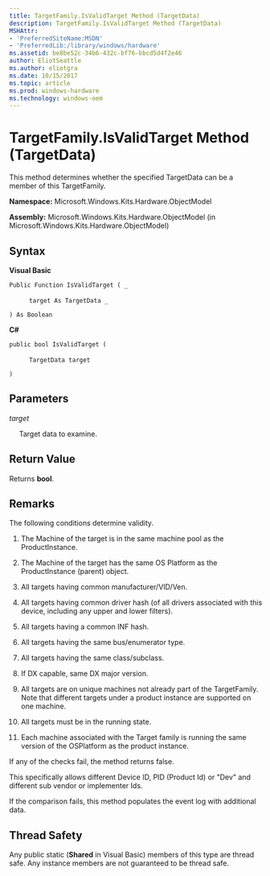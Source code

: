 ```yaml
---
title: TargetFamily.IsValidTarget Method (TargetData)
description: TargetFamily.IsValidTarget Method (TargetData)
MSHAttr:
- 'PreferredSiteName:MSDN'
- 'PreferredLib:/library/windows/hardware'
ms.assetid: be8be52c-34b6-432c-bf76-bbcd5d4f2e46
author: EliotSeattle
ms.author: eliotgra
ms.date: 10/15/2017
ms.topic: article
ms.prod: windows-hardware
ms.technology: windows-oem
---
```


# TargetFamily.IsValidTarget Method (TargetData)


This method determines whether the specified TargetData can be a member of this TargetFamily.

**Namespace:** Microsoft.Windows.Kits.Hardware.ObjectModel

**Assembly:** Microsoft.Windows.Kits.Hardware.ObjectModel (in Microsoft.Windows.Kits.Hardware.ObjectModel)

## <span id="Syntax"></span><span id="syntax"></span><span id="SYNTAX"></span>Syntax


**Visual Basic**

`Public Function IsValidTarget ( _`

          `target As TargetData _`

`) As Boolean`

**C#**

`public bool IsValidTarget (`

          `TargetData target`

`)`

## <span id="Parameters"></span><span id="parameters"></span><span id="PARAMETERS"></span>Parameters


*target*

     Target data to examine.

## <span id="Return_Value"></span><span id="return_value"></span><span id="RETURN_VALUE"></span>Return Value


Returns **bool**.

## <span id="Remarks"></span><span id="remarks"></span><span id="REMARKS"></span>Remarks


The following conditions determine validity.

1.  The Machine of the target is in the same machine pool as the ProductInstance.

2.  The Machine of the target has the same OS Platform as the ProductInstance (parent) object.

3.  All targets having common manufacturer/VID/Ven.

4.  All targets having common driver hash (of all drivers associated with this device, including any upper and lower filters).

5.  All targets having a common INF hash.

6.  All targets having the same bus/enumerator type.

7.  All targets having the same class/subclass.

8.  If DX capable, same DX major version.

9.  All targets are on unique machines not already part of the TargetFamily. Note that different targets under a product instance are supported on one machine.

10. All targets must be in the running state.

11. Each machine associated with the Target family is running the same version of the OSPlatform as the product instance.

If any of the checks fail, the method returns false.

This specifically allows different Device ID, PID (Product Id) or "Dev" and different sub vendor or implementer Ids.

If the comparison fails, this method populates the event log with additional data.

## <span id="Thread_Safety"></span><span id="thread_safety"></span><span id="THREAD_SAFETY"></span>Thread Safety


Any public static (**Shared** in Visual Basic) members of this type are thread safe. Any instance members are not guaranteed to be thread safe.

 

 






